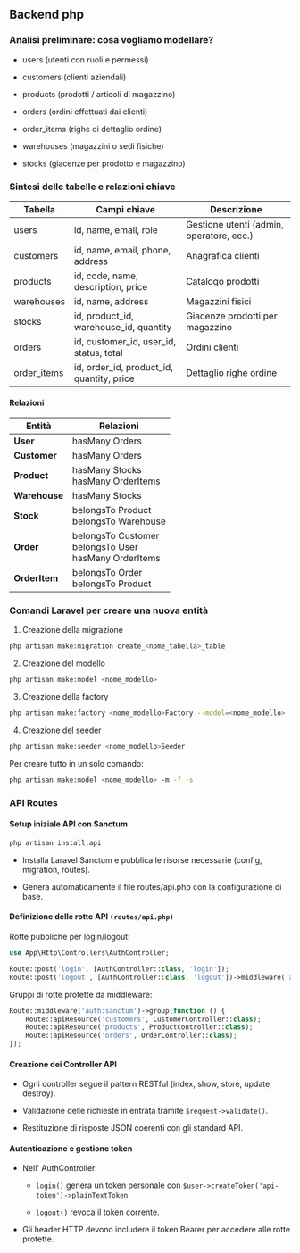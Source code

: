 ## Backend php

### Analisi preliminare: cosa vogliamo modellare?

- users (utenti con ruoli e permessi)

- customers (clienti aziendali)

- products (prodotti / articoli di magazzino)

- orders (ordini effettuati dai clienti)

- order_items (righe di dettaglio ordine)

- warehouses (magazzini o sedi fisiche)

- stocks (giacenze per prodotto e magazzino)

### Sintesi delle tabelle e relazioni chiave
   
| Tabella     | Campi chiave                              | Descrizione                              |
| ----------- | ----------------------------------------- | ---------------------------------------- |
| users       | id, name, email, role                     | Gestione utenti (admin, operatore, ecc.) |
| customers   | id, name, email, phone, address           | Anagrafica clienti                       |
| products    | id, code, name, description, price        | Catalogo prodotti                        |
| warehouses  | id, name, address                         | Magazzini fisici                         |
| stocks      | id, product_id, warehouse_id, quantity    | Giacenze prodotti per magazzino          |
| orders      | id, customer_id, user_id, status, total   | Ordini clienti                           |
| order_items | id, order_id, product_id, quantity, price | Dettaglio righe ordine                   |

#### Relazioni

| Entità        | Relazioni                                                  |
| ------------- | ---------------------------------------------------------- |
| **User**      | hasMany Orders                                             |
| **Customer**  | hasMany Orders                                             |
| **Product**   | hasMany Stocks<br>hasMany OrderItems                       |
| **Warehouse** | hasMany Stocks                                             |
| **Stock**     | belongsTo Product<br>belongsTo Warehouse                   |
| **Order**     | belongsTo Customer<br>belongsTo User<br>hasMany OrderItems |
| **OrderItem** | belongsTo Order<br>belongsTo Product                       |


### Comandi Laravel per creare una nuova entità
1. Creazione della migrazione

```bash
php artisan make:migration create_<nome_tabella>_table
```

2. Creazione del modello

```bash
php artisan make:model <nome_modello>
```

3. Creazione della factory
```bash
php artisan make:factory <nome_modello>Factory --model=<nome_modello>
```

4. Creazione del seeder
```bash
php artisan make:seeder <nome_modello>Seeder
```

Per creare tutto in un solo comando:
```bash
php artisan make:model <nome_modello> -m -f -s
```

### API Routes

#### Setup iniziale API con Sanctum
```bash
php artisan install:api
```

- Installa Laravel Sanctum e pubblica le risorse necessarie (config, migration, routes).

- Genera automaticamente il file routes/api.php con la configurazione di base.

#### Definizione delle rotte API `(routes/api.php)`

Rotte pubbliche per login/logout:

```php
use App\Http\Controllers\AuthController;

Route::post('login', [AuthController::class, 'login']);
Route::post('logout', [AuthController::class, 'logout'])->middleware('auth:sanctum');
```

Gruppi di rotte protette da middleware:

```php
Route::middleware('auth:sanctum')->group(function () {
    Route::apiResource('customers', CustomerController::class);
    Route::apiResource('products', ProductController::class);
    Route::apiResource('orders', OrderController::class);
});
```

#### Creazione dei Controller API

- Ogni controller segue il pattern RESTful (index, show, store, update, destroy).

- Validazione delle richieste in entrata tramite `$request->validate()`.

- Restituzione di risposte JSON coerenti con gli standard API.

#### Autenticazione e gestione token

- Nell' AuthController:

    - `login()` genera un token personale con `$user->createToken('api-token')->plainTextToken`.

    - `logout()` revoca il token corrente.

- Gli header HTTP devono includere il token Bearer per accedere alle rotte protette.